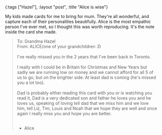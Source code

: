 {:tags ["Hazel"], :layout "post", :title "Alice is wise"}

My kids made cards for me to bring for mum. They're all wonderful, and capture each of their personalities beautifully. Alice is the most empathic person I've ever met, so I thought this was worth reproducing. It's the note inside the card she made.

> To: Grandma Hazel<br/>
> From: ALICE/one of your grandchildren :D<br/><br/>
> I've really missed you in the 2 years that I've been back in Toronto.<br/><br/>
> I really with I could be in Britain for Christmas and New Years but sadly we are running low on money and we cannot afford for all 5 of us to go, but on the brighter side: At least dad is coming (he's missed you a lot too).<br/><br/>
> Dad is probably either reading this card with you or is watching you read it, Dad is a very dedicated son and father he loves you and he loves us, speaking of loving tell dad that we miss him and we love him, tell Liz, Tim, Louis and Noah that we hope they are well and once again I really miss you and hope you are better.<br/><br/>
> - Alice